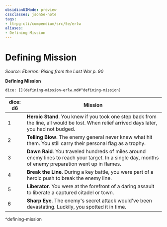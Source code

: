 ```yaml
---
obsidianUIMode: preview
cssclasses: json5e-note
tags:
- ttrpg-cli/compendium/src/5e/erlw
aliases:
- Defining Mission
---
```

# Defining Mission
*Source: Eberron: Rising from the Last War p. 90* 

**Defining Mission**

`dice: [](defining-mission-erlw.md#^defining-mission)`

| dice: d6 | Mission |
|----------|---------|
| 1 | **Heroic Stand**. You knew if you took one step back from the line, all would be lost. When relief arrived days later, you had not budged. |
| 2 | **Telling Blow**. The enemy general never knew what hit them. You still carry their personal flag as a trophy. |
| 3 | **Dawn Raid**. You traveled hundreds of miles around enemy lines to reach your target. In a single day, months of enemy preparation went up in flames. |
| 4 | **Break the Line**. During a key battle, you were part of a heroic push to break the enemy line. |
| 5 | **Liberator**. You were at the forefront of a daring assault to liberate a captured citadel or town. |
| 6 | **Sharp Eye**. The enemy's secret attack would've been devastating. Luckily, you spotted it in time. |
^defining-mission